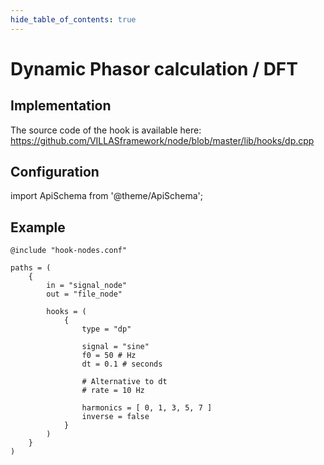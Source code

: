 ```yaml
---
hide_table_of_contents: true
---
```


# Dynamic Phasor calculation / DFT

## Implementation

The source code of the hook is available here:
https://github.com/VILLASframework/node/blob/master/lib/hooks/dp.cpp

## Configuration

import ApiSchema from '@theme/ApiSchema';

<ApiSchema id="node" example pointer="#/components/schemas/dp" />

## Example

``` url="external/node/etc/examples/hooks/dp.conf" title="node/etc/examples/hooks/dp.conf"
@include "hook-nodes.conf"

paths = (
	{
		in = "signal_node"
		out = "file_node"

		hooks = (
			{
				type = "dp"

				signal = "sine"
				f0 = 50 # Hz
				dt = 0.1 # seconds
				
				# Alternative to dt
				# rate = 10 Hz

				harmonics = [ 0, 1, 3, 5, 7 ]
				inverse = false
			}
		)
	}
)
```

